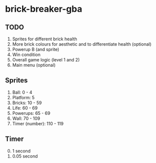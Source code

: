 # brick-breaker-gba

## TODO
1. Sprites for different brick health
2. More brick colours for aesthetic and to differentiate health (optional)
3. Powerup B (and sprite)
4. Win condition
5. Overall game logic (level 1 and 2)
6. Main menu (optional)

## Sprites
1. Ball: 0 - 4
2. Platform: 5
3. Bricks: 10 - 59
4. Life: 60 - 69
5. Powerups: 65 - 69
6. Wall: 70 - 109
7. Timer (number): 110 - 119

## Timer
0. 1 second
1. 0.05 second